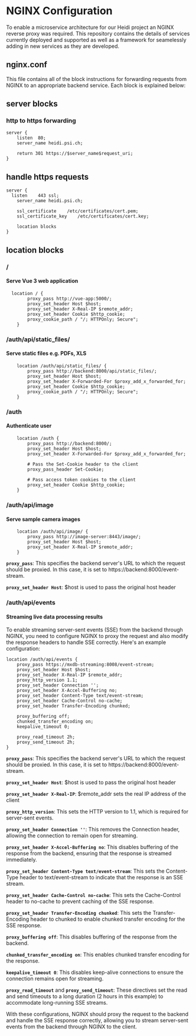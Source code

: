 # NGINX Configuration

To enable a microservice architecture for our Heidi project an NGINX reverse proxy was required. This repository contains the details of services currently deployed and supported as well as a framework for seamelessly adding in new services as they are developed.

## nginx.conf

This file contains all of the block instructions for forwarding requests from NGINX to an appropriate backend service. Each block is explained below:

## server blocks 

### http to https forwarding

```nginx
server {
    listen	80;
    server_name heidi.psi.ch;

    return 301 https://$server_name$request_uri;
}
```

## handle https requests

```nginx
server {
  listen	443 ssl;
    server_name heidi.psi.ch;

    ssl_certificate    /etc/certificates/cert.pem;
    ssl_certificate_key    /etc/certificates/cert.key;

    location blocks
}
```

## location blocks

### /

#### Serve Vue 3 web application

```nginx
  location / {
        proxy_pass http://vue-app:5000/;
        proxy_set_header Host $host;
        proxy_set_header X-Real-IP $remote_addr;
        proxy_set_header Cookie $http_cookie;
        proxy_cookie_path / "/; HTTPOnly; Secure";
    }
```

### /auth/api/static_files/

#### Serve static files e.g. PDFs, XLS

```nginx
    location /auth/api/static_files/ {
        proxy_pass http://backend:8000/api/static_files/;
        proxy_set_header Host $host;
        proxy_set_header X-Forwarded-For $proxy_add_x_forwarded_for;
        proxy_set_header Cookie $http_cookie;
        proxy_cookie_path / "/; HTTPOnly; Secure";
    }
```

### /auth

#### Authenticate user

```nginx
    location /auth {
        proxy_pass http://backend:8000/;
        proxy_set_header Host $host;
        proxy_set_header X-Forwarded-For $proxy_add_x_forwarded_for;

        # Pass the Set-Cookie header to the client
        proxy_pass_header Set-Cookie;

        # Pass access token cookies to the client
        proxy_set_header Cookie $http_cookie;
    }
```

### /auth/api/image

#### Serve sample camera images 

```nginx
    location /auth/api/image/ {
        proxy_pass http://image-server:8443/image/;
        proxy_set_header Host $host;
        proxy_set_header X-Real-IP $remote_addr;
    }
```

**`proxy_pass`**: This specifies the backend server's URL to which the request should be proxied. In this case, it is set to https://backend:8000/event-stream.

**`proxy_set_header Host`**: $host is used to pass the original host header

### /auth/api/events 

#### Streaming live data processing results

To enable streaming server-sent events (SSE) from the backend through NGINX, you need to configure NGINX to proxy the request and also modify the response headers to handle SSE correctly. Here's an example configuration:

```nginx
location /auth/api/events {
    proxy_pass https://mxdb-streaming:8008/event-stream;
    proxy_set_header Host $host;
    proxy_set_header X-Real-IP $remote_addr;
    proxy_http_version 1.1;
    proxy_set_header Connection '';
    proxy_set_header X-Accel-Buffering no;
    proxy_set_header Content-Type text/event-stream;
    proxy_set_header Cache-Control no-cache;
    proxy_set_header Transfer-Encoding chunked;

    proxy_buffering off;
    chunked_transfer_encoding on;
    keepalive_timeout 0;

    proxy_read_timeout 2h;
    proxy_send_timeout 2h;
}
```

**`proxy_pass`**: This specifies the backend server's URL to which the request should be proxied. In this case, it is set to https://backend:8000/event-stream.

**`proxy_set_header Host`**: $host is used to pass the original host header

**`proxy_set_header X-Real-IP`**: $remote_addr sets the real IP address of the client

**`proxy_http_version`**: This sets the HTTP version to 1.1, which is required for server-sent events.

**`proxy_set_header Connection ''`**: This removes the Connection header, allowing the connection to remain open for streaming.

**`proxy_set_header X-Accel-Buffering no`**: This disables buffering of the response from the backend, ensuring that the response is streamed immediately.

**`proxy_set_header Content-Type text/event-stream`**: This sets the Content-Type header to text/event-stream to indicate that the response is an SSE stream.

**`proxy_set_header Cache-Control no-cache`**: This sets the Cache-Control header to no-cache to prevent caching of the SSE response.

**`proxy_set_header Transfer-Encoding chunked`**: This sets the Transfer-Encoding header to chunked to enable chunked transfer encoding for the SSE response.

**`proxy_buffering off`**: This disables buffering of the response from the backend.

**`chunked_transfer_encoding on`**: This enables chunked transfer encoding for the response.

**`keepalive_timeout 0`**: This disables keep-alive connections to ensure the connection remains open for streaming.

**`proxy_read_timeout`** and **`proxy_send_timeout`**: These directives set the read and send timeouts to a long duration (2 hours in this example) to accommodate long-running SSE streams.

With these configurations, NGINX should proxy the request to the backend and handle the SSE response correctly, allowing you to stream server-sent events from the backend through NGINX to the client.